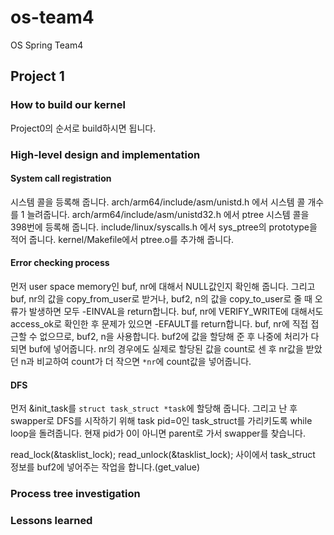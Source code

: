 # os-team4
OS Spring Team4
## Project 1

### How to build our kernel
Project0의 순서로 build하시면 됩니다.

### High-level design and implementation
#### System call registration
시스템 콜을 등록해 줍니다.
arch/arm64/include/asm/unistd.h 에서 시스템 콜 개수를 1 늘려줍니다.
arch/arm64/include/asm/unistd32.h 에서 ptree 시스템 콜을 398번에 등록해 줍니다.
include/linux/syscalls.h 에서 sys_ptree의 prototype을 적어 줍니다.
kernel/Makefile에서 ptree.o를 추가해 줍니다.
#### Error checking process
먼저 user space memory인 buf, nr에 대해서 NULL값인지 확인해 줍니다.
그리고 buf, nr의 값을 copy_from_user로 받거나, buf2, n의 값을 copy_to_user로 줄 때 오류가 발생하면 모두 -EINVAL을 return합니다.
buf, nr에 VERIFY_WRITE에 대해서도 access_ok로 확인한 후 문제가 있으면 -EFAULT를 return합니다.
buf, nr에 직접 접근할 수 없으므로, buf2, n을 사용합니다.
buf2에 값을 할당해 준 후 나중에 처리가 다 되면 buf에 넣어줍니다.
nr의 경우에도 실제로 할당된 값을 count로 센 후 nr값을 받았던 n과 비교하여 count가 더 작으면 `*nr`에 count값을 넣어줍니다.
#### DFS
먼저 &init_task를 `struct task_struct *task`에 할당해 줍니다.
그리고 난 후 swapper로 DFS를 시작하기 위해 task pid=0인 task_struct를 가리키도록 while loop을 돌려줍니다.
현재 pid가 0이 아니면 parent로 가서 swapper를 찾습니다.

read_lock(&tasklist_lock);
read_unlock(&tasklist_lock);
사이에서 task_struct 정보를 buf2에 넣어주는 작업을 합니다.(get_value)

### Process tree investigation

### Lessons learned
